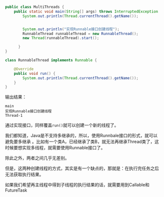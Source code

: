 
```java
public class MultiThreads {
    public static void main(String[] args) throws InterruptedException {
        System.out.println(Thread.currentThread().getName());


        System.out.println("实现Runnable接口创建线程");
        RunnableThread runnableThread = new RunnableThread();
        new Thread(runnableThread).start();

      }
}

class RunnableThread implements Runnable {

    @Override
    public void run() {
        System.out.println(Thread.currentThread().getName());
    }
}
```
    

输出结果：

```
main
实现Runnable接口创建线程
Thread-1
```
    

通过实现接口，同样覆盖`run()`就可以创建一个新的线程了。

我们都知道，Java是不支持多继承的，所以，使用Runnbale接口的形式，就可以避免要多继承 。比如有一个类A，已经继承了类B，就无法再继承Thread类了，这时候要想实现多线程，就需要使用Runnable接口了。

除此之外，两者之间几乎无差别。

但是，这两种创建线程的方式，其实是有一个缺点的，那就是：在执行完任务之后无法获取执行结果。

如果我们希望再主线程中得到子线程的执行结果的话，就需要用到Callable和FutureTask
